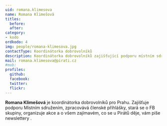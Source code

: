 ```yaml
---
uid: romana.klimesova
name: Romana Klimešová
titles:
  before: 
  after:
category: 
- kodo
ordkodo: 4
img: people/romana-klimesova.jpg
contactType: Koordinátorka dobrovolníků
description: Koordinátorka dobrovolníků zajišťující podporu místním sdružením
mail: romana.klimesova@pirati.cz
#mob: 
profiles:
  github:       
  facebook: 
  twitter: 		  
  flickr:		  
---
```


**Romana Klimešová** je koordinátorka dobrovolníků pro Prahu. Zajišťuje podporu Místním sdružením, zpracovává členské přihlášky, stará se o FB skupiny, organizuje akce a o všem zajímavém, co se u Pirátů děje, vám píše newslettery .



